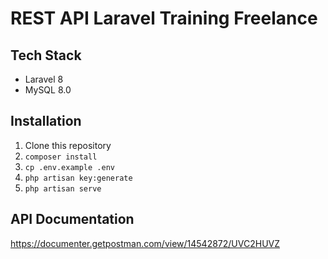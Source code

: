 # REST API Laravel Training Freelance

## Tech Stack

-   Laravel 8
-   MySQL 8.0

## Installation

1. Clone this repository
2. `composer install`
3. `cp .env.example .env`
4. `php artisan key:generate`
6. `php artisan serve`

## API Documentation

https://documenter.getpostman.com/view/14542872/UVC2HUVZ
